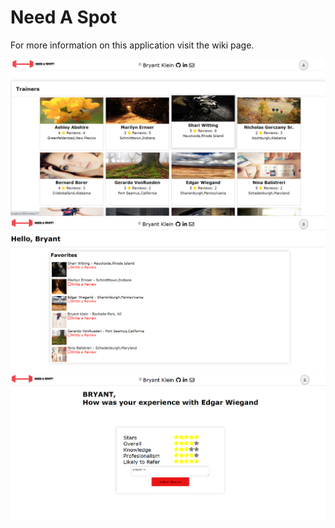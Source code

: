 # Need A Spot
For more information on this application visit the wiki page.
  
![title](Images/mainPage.png)
![title](Images/favorites.png)
![title](Images/reviewPage.png)
